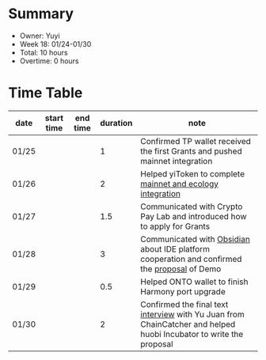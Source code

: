 # Summary
* Owner: Yuyi
* Week 18: 01/24-01/30
* Total: 10 hours
* Overtime: 0 hours

# Time Table
| date  | start time  | end time | duration  |  note |
|---|---|---|---|---|
| 01/25 |   |   | 1 | Confirmed TP wallet received the first Grants and pushed mainnet integration  |
| 01/26 |   |   | 2 | Helped yiToken to complete [mainnet and ecology integration](https://docs.google.com/document/d/1ahtVdyqtf0U4Ed-ugt8-WvK-If-3wpLguqmY4NUxDe0/edit?usp=sharing) |
| 01/27 |   |   | 1.5 | Communicated with Crypto Pay Lab and introduced how to apply for Grants  |
| 01/28 |   |   | 3 | Communicated with [Obsidian](www.obsidians.io) about IDE platform cooperation and confirmed the [proposal](https://talk.harmony.one/t/bounty-harmony-memo-faster-chain-data-backup-faster-synchronization/10360) of Demo  |
| 01/29 |   |   | 0.5 | Helped ONTO wallet to finish Harmony port upgrade  |
| 01/30 |   |   | 2 | Confirmed the final text [interview](https://docs.google.com/document/d/1vGPdNZV-dhrPDSQENyBtqd43POmxVe-vZEq7rfOTPYU/edit?usp=sharing) with Yu Juan from ChainCatcher and helped huobi Incubator to write the proposal  |
